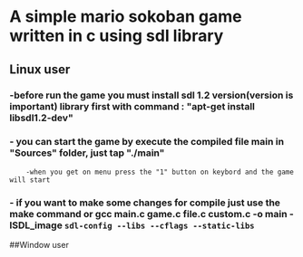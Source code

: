 # A simple mario sokoban game written in c using sdl library
## Linux user 
###   -before run the game you must install sdl 1.2 version(version is important)  library first with command : "apt-get install libsdl1.2-dev"
###   - you can start the game by execute the  compiled file main in "Sources" folder, just tap "./main"
        -when you get on menu press the "1" button on keybord and the game will start
###   - if you want to make some changes for compile just use the make command or  gcc main.c game.c file.c custom.c  -o main -lSDL_image   `sdl-config --libs --cflags --static-libs  `
##Window user
